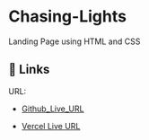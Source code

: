 # Chasing-Lights
Landing Page using HTML and CSS

## 🔗 Links
URL:  
- [Github_Live_URL](https://somyasubham9.github.io/Chasing-Lights/)

- [Vercel Live URL](https://chasing-lights-five.vercel.app/)



  
